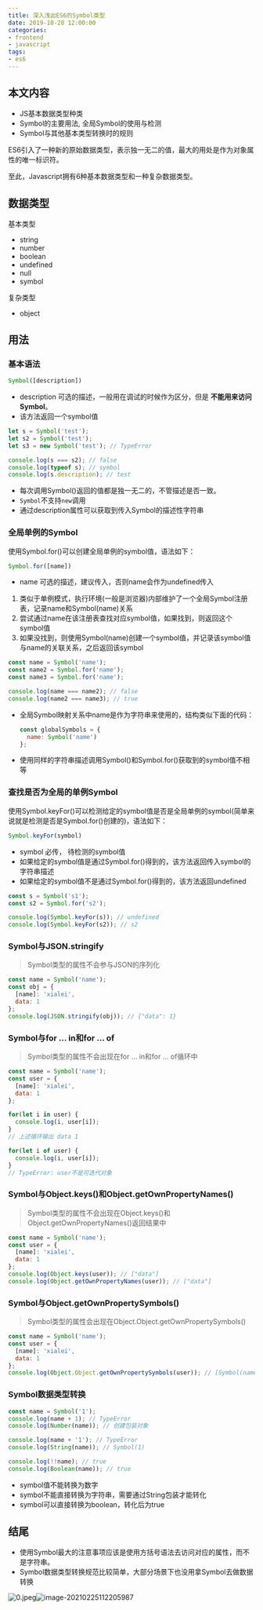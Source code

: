 ```yaml
---
title: 深入浅出ES6的Symbol类型
date: 2019-10-28 12:00:00
categories:
- frontend
- javascript
tags:
- es6
---
```


## 本文内容

+ JS基本数据类型种类
+ Symbol的主要用法, 全局Symbol的使用与检测
+ Symbol与其他基本类型转换时的规则



ES6引入了一种新的原始数据类型，表示独一无二的值，最大的用处是作为对象属性的唯一标识符。

至此，Javascript拥有6种基本数据类型和一种复杂数据类型。

## 数据类型

基本类型

+ string
+ number
+ boolean
+ undefined
+ null
+ symbol

复杂类型

+ object

## 用法

### 基本语法

```js
Symbol([description])
```

+ description 可选的描述，一般用在调试的时候作为区分，但是 **不能用来访问Symbol**。
+ 该方法返回一个symbol值

```js
let s = Symbol('test');
let s2 = Symbol('test');
let s3 = new Symbol('test'); // TypeError

console.log(s === s2); // false
console.log(typeof s); // symbol
console.log(s.description); // test
```

+ 每次调用Symbol()返回的值都是独一无二的，不管描述是否一致。
+ `Symbol`不支持`new`调用
+ 通过description属性可以获取到传入Symbol的描述性字符串

### 全局单例的Symbol

使用Symbol.for()可以创建全局单例的symbol值，语法如下：

```js
Symbol.for([name])
```

+ name 可选的描述，建议传入，否则name会作为undefined传入

1. 类似于单例模式，执行环境(一般是浏览器)内部维护了一个全局Symbol注册表，记录name和Symbol(name)关系
2. 尝试通过name在该注册表查找对应symbol值，如果找到，则返回这个symbol值
3. 如果没找到，则使用Symbol(name)创建一个symbol值，并记录该symbol值与name的关联关系，之后返回该symbol

```js
const name = Symbol('name');
const name2 = Symbol.for('name');
const name3 = Symbol.for('name');

console.log(name === name2); // false
console.log(name2 === name3); // true
```

+ 全局Symbol映射关系中name是作为字符串来使用的，结构类似下面的代码：

  ```js
  const globalSymbols = {
    name: Symbol('name')
  };
  ```

+ 使用同样的字符串描述调用Symbol()和Symbol.for()获取到的symbol值不相等

### 查找是否为全局的单例Symbol

使用Symbol.keyFor()可以检测给定的symbol值是否是全局单例的symbol(简单来说就是检测是否是Symbol.for()创建的)，语法如下：

```js
Symbol.keyFor(symbol)
```

+ symbol 必传， 待检测的symbol值
+ 如果给定的symbol值是通过Symbol.for()得到的，该方法返回传入symbol的字符串描述
+ 如果给定的symbol值不是通过Symbol.for()得到的，该方法返回undefined

```js
const s = Symbol('s1');
const s2 = Symbol.for('s2');

console.log(Symbol.keyFor(s)); // undefined
console.log(Symbol.keyFor(s2)); // s2
```

### Symbol与JSON.stringify

> Symbol类型的属性不会参与JSON的序列化

```js
const name = Symbol('name');
const obj = {
  [name]: 'xialei',
  data: 1
};
console.log(JSON.stringify(obj)); // {"data": 1}
```

### Symbol与for ... in和for ... of

> Symbol类型的属性不会出现在for ... in和for ... of循环中

```js
const name = Symbol('name');
const user = {
  [name]: 'xialei',
  data: 1
};

for(let i in user) {
  console.log(i, user[i]);
}
// 上述循环输出 data 1

for(let i of user) {
  console.log(i, user[i]);
}
// TypeError: user不是可迭代对象
```

### Symbol与Object.keys()和Object.getOwnPropertyNames()

> Symbol类型的属性不会出现在Object.keys()和Object.getOwnPropertyNames()返回结果中

```js
const name = Symbol('name');
const user = {
  [name]: 'xialei',
  data: 1
};
console.log(Object.keys(user)); // ["data"]
console.log(Object.getOwnPropertyNames(user)); // ["data"]
```

### Symbol与Object.getOwnPropertySymbols()

> Symbol类型的属性会出现在Object.Object.getOwnPropertySymbols()

```js
const name = Symbol('name');
const user = {
  [name]: 'xialei',
  data: 1
};
console.log(Object.Object.getOwnPropertySymbols(user)); // [Symbol(name)]
```

### Symbol数据类型转换

```js
const name = Symbol('1');
console.log(name + 1); // TypeError
console.log(Number(name)); // 创建包装对象

console.log(name + '1'); // TypeError
console.log(String(name)); // Symbol(1)

console.log(!!name); // true
console.log(Boolean(name)); // true
```

+ symbol值不能转换为数字
+ symbol不能直接转换为字符串，需要通过String包装才能转化
+ symbol可以直接转换为boolean，转化后为true

## 结尾

+ 使用Symbol最大的注意事项应该是使用方括号语法去访问对应的属性，而不是字符串。
+ Symbol数据类型转换规范比较简单，大部分场景下也没用拿Symbol去做数据转换

![0.jpeg](https://static.ddhigh.com/blog/2019-10-22-102654.jpg)![image-20210225112205987](https://static.ddhigh.com/blog/2021-02-25-112206-2.png)